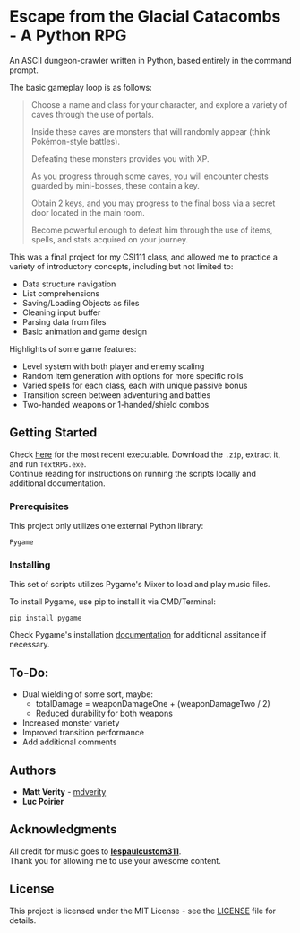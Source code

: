 ﻿# Escape from the Glacial Catacombs - A Python RPG

An ASCII dungeon-crawler written in Python, based entirely in the command prompt.

The basic gameplay loop is as follows:
>Choose a name and class for your character, and explore a variety of caves through the use of portals.
>
>Inside these caves are monsters that will randomly appear (think Pokémon-style battles).
>
>Defeating these monsters provides you with XP.
>
>As you progress through some caves, you will encounter chests guarded by mini-bosses, these contain a key.
>
>Obtain 2 keys, and you may progress to the final boss via a secret door located in the main room.
>
>Become powerful enough to defeat him through the use of items, spells, and stats acquired on your journey.  


This was a final project for my CSI111 class, and allowed me to practice a variety of introductory concepts, including but not limited to:
* Data structure navigation
* List comprehensions
* Saving/Loading Objects as files
* Cleaning input buffer
* Parsing data from files
* Basic animation and game design

Highlights of some game features:
* Level system with both player and enemy scaling
* Random item generation with options for more specific rolls
* Varied spells for each class, each with unique passive bonus
* Transition screen between adventuring and battles
* Two-handed weapons or 1-handed/shield combos


## Getting Started

Check [here](https://github.com/mdverity/TextRPG/releases/tag/v1.0.0) for the most recent executable. Download the `.zip`, extract it, and run `TextRPG.exe`.  
Continue reading for instructions on running the scripts locally and additional documentation.


### Prerequisites

This project only utilizes one external Python library:

```
Pygame
```


### Installing

This set of scripts utilizes Pygame's Mixer to load and play music files.

To install Pygame, use pip to install it via CMD/Terminal:

```
pip install pygame
```

Check Pygame's installation [documentation](https://www.pygame.org/wiki/GettingStarted) for additional assitance if necessary.


## To-Do:

* Dual wielding of some sort, maybe:
  * totalDamage = weaponDamageOne + (weaponDamageTwo / 2)
  * Reduced durability for both weapons
* Increased monster variety
* Improved transition performance
* Add additional comments


## Authors

* **Matt Verity** - [mdverity](https://github.com/mdverity)
* **Luc Poirier**


## Acknowledgments

All credit for music goes to [**lespaulcustom311**](https://www.youtube.com/user/lespaulcustom311).  
Thank you for allowing me to use your awesome content.


## License

This project is licensed under the MIT License - see the [LICENSE](LICENSE) file for details.